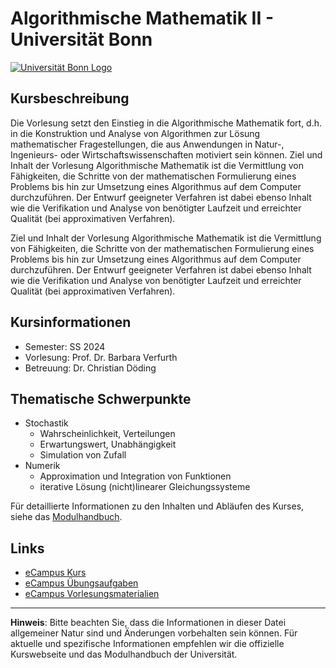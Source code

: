 # Algorithmische Mathematik II - Universität Bonn

[![Universität Bonn Logo](https://material.rpi-virtuell.de/wp-content/uploads/2018/04/UNI_Bonn_Logo_Standard_.jpg)](https://www.uni-bonn.de/de)

## Kursbeschreibung

Die Vorlesung setzt den Einstieg in die Algorithmische Mathematik fort, d.h. in die Konstruktion und Analyse von Algorithmen zur Lösung mathematischer Fragestellungen, die aus Anwendungen in Natur-, Ingenieurs- oder Wirtschaftswissenschaften motiviert sein können. Ziel und Inhalt der Vorlesung Algorithmische Mathematik ist die Vermittlung von Fähigkeiten, die Schritte von der mathematischen Formulierung eines Problems bis hin zur Umsetzung eines Algorithmus auf dem Computer durchzuführen. Der Entwurf geeigneter Verfahren ist dabei ebenso Inhalt wie die Verifikation und Analyse von benötigter Laufzeit und erreichter Qualität (bei approximativen Verfahren).

Ziel und Inhalt der Vorlesung Algorithmische Mathematik ist die Vermittlung von Fähigkeiten, die Schritte von der mathematischen Formulierung eines Problems bis hin zur Umsetzung eines Algorithmus auf dem Computer durchzuführen. Der Entwurf geeigneter Verfahren ist dabei ebenso Inhalt wie die Verifikation und Analyse von benötigter Laufzeit und erreichter Qualität (bei approximativen Verfahren).

## Kursinformationen

- Semester: SS 2024
- Vorlesung: Prof. Dr. Barbara Verfurth
- Betreuung: Dr. Christian Döding

## Thematische Schwerpunkte

- Stochastik
  - Wahrscheinlichkeit, Verteilungen
  - Erwartungswert, Unabhängigkeit
  - Simulation von Zufall
- Numerik
  - Approximation und Integration von Funktionen
  - iterative Lösung (nicht)linearer Gleichungssysteme

Für detaillierte Informationen zu den Inhalten und Abläufen des Kurses, siehe das [Modulhandbuch](https://www.mathematics.uni-bonn.de/studium/medienordner-studium-1/dateien/po-modulhandbuch/bscmath-modulhandbuch.pdf).


## Links

- [eCampus Kurs](https://ecampus.uni-bonn.de/goto_ecampus_crs_3286897.html)
- [eCampus Übungsaufgaben](https://ecampus.uni-bonn.de/goto_ecampus_fold_3341710.html)
- [eCampus Vorlesungsmaterialien](https://ecampus.uni-bonn.de/goto_ecampus_fold_3356221.html)

---

**Hinweis**: Bitte beachten Sie, dass die Informationen in dieser Datei allgemeiner Natur sind und Änderungen vorbehalten sein können. Für aktuelle und spezifische Informationen empfehlen wir die offizielle Kurswebseite und das Modulhandbuch der Universität.